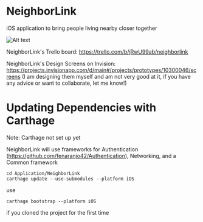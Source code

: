 # NeighborLink
iOS application to bring people living nearby closer together

![Alt text](/Users/felipe/DesktopLogin.png?raw=true "Login")

NeighborLink's Trello board: https://trello.com/b/jRwU99ab/neighborlink

NeighborLink's Design Screens on Invision: https://projects.invisionapp.com/d/main#/projects/prototypes/10300046/screens
(I am designing them myself and am not very good at it, if you have any advice or want to collaborate, let me know!)

# Updating Dependencies with Carthage
Note: Carthage not set up yet

NeighborLink will use frameworks for Authentication (https://github.com/fenaranjo42/Authentication), Networking, and a Common framework 

```
cd Application/NeighborLink
carthage update --use-submodules --platform iOS
```
use
```
carthage bootstrap --platform iOS
```
if you cloned the project for the first time

